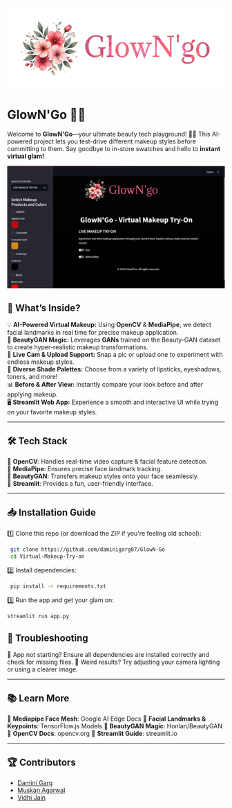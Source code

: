 ![logo](https://github.com/daminigarg07/GlowN-Go/blob/main/Designer.png)

# GlowN'Go 💄✨

Welcome to **GlowN'Go**—your ultimate beauty tech playground! 🎨💋 This AI-powered project lets you test-drive different makeup styles before committing to them. Say goodbye to in-store swatches and hello to **instant virtual glam!**

![interface](https://github.com/daminigarg07/GlowN-Go/blob/main/interface.png)

## 🚀 What’s Inside?

💡 **AI-Powered Virtual Makeup:** Using **OpenCV** & **MediaPipe**, we detect facial landmarks in real time for precise makeup application.  
💄 **BeautyGAN Magic:** Leverages **GANs** trained on the Beauty-GAN dataset to create hyper-realistic makeup transformations.  
📸 **Live Cam & Upload Support:** Snap a pic or upload one to experiment with endless makeup styles.  
🎨 **Diverse Shade Palettes:** Choose from a variety of lipsticks, eyeshadows, toners, and more!  
📊 **Before & After View:** Instantly compare your look before and after applying makeup.  
🖥️ **Streamlit Web App:** Experience a smooth and interactive UI while trying on your favorite makeup styles.  

---

## 🛠️ Tech Stack

🔹 **OpenCV**: Handles real-time video capture & facial feature detection.  
🔹 **MediaPipe**: Ensures precise face landmark tracking.  
🔹 **BeautyGAN**: Transfers makeup styles onto your face seamlessly.  
🔹 **Streamlit**: Provides a fun, user-friendly interface.  

---

## 📥 Installation Guide

1️⃣ Clone this repo (or download the ZIP if you're feeling old school):
```bash
 git clone https://github.com/daminigarg07/GlowN-Go
 cd Virtual-Makeup-Try-on
```
2️⃣ Install dependencies:

```bash
 pip install -r requirements.txt
```
3️⃣ Run the app and get your glam on:
```bash
streamlit run app.py
```

## 🔧 Troubleshooting

🤦 App not starting? Ensure all dependencies are installed correctly and check for missing files.
🐞 Weird results? Try adjusting your camera lighting or using a clearer image.

---

## 📚 Learn More
🔹 **Mediapipe Face Mesh**: Google AI Edge Docs
🔹 **Facial Landmarks & Keypoints**: TensorFlow.js Models
🔹 **BeautyGAN Magic**: Honlan/BeautyGAN
🔹 **OpenCV Docs**: opencv.org
🔹 **Streamlit Guide**: streamlit.io

---

## 🏆 Contributors

- [Damini Garg](https://github.com/daminigarg07)  
- [Muskan Agarwal](https://github.com/your-github-profile)  
- [Vidhi Jain](https://github.com/jainvidhuu21)  


